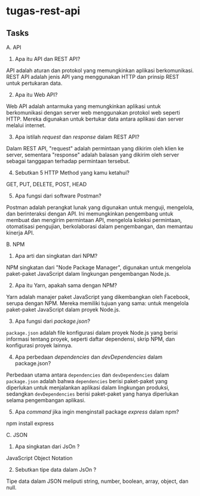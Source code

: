 # tugas-rest-api

## Tasks

A. API

1. Apa itu API dan REST API?

API adalah aturan dan protokol yang memungkinkan aplikasi berkomunikasi. REST API adalah jenis API yang menggunakan HTTP dan prinsip REST untuk pertukaran data.

2. Apa itu Web API?

Web API adalah antarmuka yang memungkinkan aplikasi untuk berkomunikasi dengan server web menggunakan protokol web seperti HTTP. Mereka digunakan untuk bertukar data antara aplikasi dan server melalui internet.

3. Apa istilah _request_ dan _response_ dalam REST API?

Dalam REST API, "request" adalah permintaan yang dikirim oleh klien ke server, sementara "response" adalah balasan yang dikirim oleh server sebagai tanggapan terhadap permintaan tersebut.

4. Sebutkan 5 HTTP Method yang kamu ketahui?

GET, PUT, DELETE, POST, HEAD

5. Apa fungsi dari software Postman?

Postman adalah perangkat lunak yang digunakan untuk menguji, mengelola, dan berinteraksi dengan API. Ini memungkinkan pengembang untuk membuat dan mengirim permintaan API, mengelola koleksi permintaan, otomatisasi pengujian, berkolaborasi dalam pengembangan, dan memantau kinerja API.


B. NPM

1. Apa arti dan singkatan dari NPM?

NPM singkatan dari "Node Package Manager", digunakan untuk mengelola paket-paket JavaScript dalam lingkungan pengembangan Node.js.

2. Apa itu Yarn, apakah sama dengan NPM?

Yarn adalah manajer paket JavaScript yang dikembangkan oleh Facebook, serupa dengan NPM. Mereka memiliki tujuan yang sama: untuk mengelola paket-paket JavaScript dalam proyek Node.js.

3. Apa fungsi dari _package.json_?

`package.json` adalah file konfigurasi dalam proyek Node.js yang berisi informasi tentang proyek, seperti daftar dependensi, skrip NPM, dan konfigurasi proyek lainnya.

4. Apa perbedaan _dependencies_ dan _devDependencies_ dalam package.json?

Perbedaan utama antara `dependencies` dan `devDependencies` dalam `package.json` adalah bahwa `dependencies` berisi paket-paket yang diperlukan untuk menjalankan aplikasi dalam lingkungan produksi, sedangkan `devDependencies` berisi paket-paket yang hanya diperlukan selama pengembangan aplikasi.

5. Apa _command_ jika ingin menginstall package _express_ dalam npm?

npm install express

C. JSON

1. Apa singkatan dari JsOn ?

JavaScript Object Notation

2. Sebutkan tipe data dalam JsOn ?

Tipe data dalam JSON meliputi string, number, boolean, array, object, dan null.